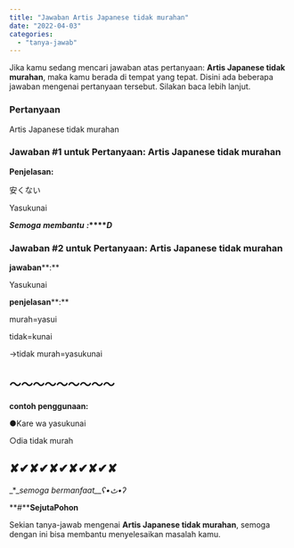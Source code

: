 ```yaml
---
title: "Jawaban Artis Japanese tidak murahan"
date: "2022-04-03"
categories: 
  - "tanya-jawab"
---
```


Jika kamu sedang mencari jawaban atas pertanyaan: **Artis Japanese tidak murahan**, maka kamu berada di tempat yang tepat. Disini ada beberapa jawaban mengenai pertanyaan tersebut. Silakan baca lebih lanjut.

### Pertanyaan

Artis Japanese tidak murahan

### Jawaban #1 untuk Pertanyaan: Artis Japanese tidak murahan

**Penjelasan:**

安くない

Yasukunai

**_Semoga_** **_membantu_** **_:_****_D_**

### Jawaban #2 untuk Pertanyaan: Artis Japanese tidak murahan

**jawaban****:**

Yasukunai

**penjelasan****:**

murah=yasui

tidak=kunai

→tidak murah=yasukunai

## 〜〜〜〜〜〜〜〜〜

**contoh penggunaan:**

●Kare wa yasukunai

○dia tidak murah

## ✘✔✘✔✘✔✘✔✘✔✘

_\*__semoga_ _bermanfaat__ʕ•ٹ•ʔ_

**#****SejutaPohon**

Sekian tanya-jawab mengenai **Artis Japanese tidak murahan**, semoga dengan ini bisa membantu menyelesaikan masalah kamu.
